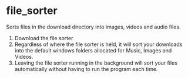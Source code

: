 # file_sorter
Sorts files in the download directory into images, videos and audio files.

1. Download the file sorter
2. Regardless of where the file sorter is held, it will sort your downloads into the default windows folders allocated for Music, Images and Videos. 
3. Leaving the file sorter running in the background will sort your files automatically without having to run the program each time.  
